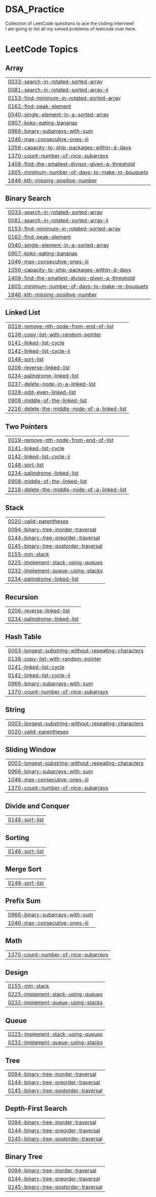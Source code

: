 # DSA_Practice
Collection of LeetCode questions to ace the coding interview! <br>
I am going to list all my solved problems of leetcode over here.

<!---LeetCode Topics Start-->
# LeetCode Topics
## Array
|  |
| ------- |
| [0033-search-in-rotated-sorted-array](https://github.com/adarshjagati07/DSA_Practice/tree/master/0033-search-in-rotated-sorted-array) |
| [0081-search-in-rotated-sorted-array-ii](https://github.com/adarshjagati07/DSA_Practice/tree/master/0081-search-in-rotated-sorted-array-ii) |
| [0153-find-minimum-in-rotated-sorted-array](https://github.com/adarshjagati07/DSA_Practice/tree/master/0153-find-minimum-in-rotated-sorted-array) |
| [0162-find-peak-element](https://github.com/adarshjagati07/DSA_Practice/tree/master/0162-find-peak-element) |
| [0540-single-element-in-a-sorted-array](https://github.com/adarshjagati07/DSA_Practice/tree/master/0540-single-element-in-a-sorted-array) |
| [0907-koko-eating-bananas](https://github.com/adarshjagati07/DSA_Practice/tree/master/0907-koko-eating-bananas) |
| [0966-binary-subarrays-with-sum](https://github.com/adarshjagati07/DSA_Practice/tree/master/0966-binary-subarrays-with-sum) |
| [1046-max-consecutive-ones-iii](https://github.com/adarshjagati07/DSA_Practice/tree/master/1046-max-consecutive-ones-iii) |
| [1056-capacity-to-ship-packages-within-d-days](https://github.com/adarshjagati07/DSA_Practice/tree/master/1056-capacity-to-ship-packages-within-d-days) |
| [1370-count-number-of-nice-subarrays](https://github.com/adarshjagati07/DSA_Practice/tree/master/1370-count-number-of-nice-subarrays) |
| [1408-find-the-smallest-divisor-given-a-threshold](https://github.com/adarshjagati07/DSA_Practice/tree/master/1408-find-the-smallest-divisor-given-a-threshold) |
| [1605-minimum-number-of-days-to-make-m-bouquets](https://github.com/adarshjagati07/DSA_Practice/tree/master/1605-minimum-number-of-days-to-make-m-bouquets) |
| [1646-kth-missing-positive-number](https://github.com/adarshjagati07/DSA_Practice/tree/master/1646-kth-missing-positive-number) |
## Binary Search
|  |
| ------- |
| [0033-search-in-rotated-sorted-array](https://github.com/adarshjagati07/DSA_Practice/tree/master/0033-search-in-rotated-sorted-array) |
| [0081-search-in-rotated-sorted-array-ii](https://github.com/adarshjagati07/DSA_Practice/tree/master/0081-search-in-rotated-sorted-array-ii) |
| [0153-find-minimum-in-rotated-sorted-array](https://github.com/adarshjagati07/DSA_Practice/tree/master/0153-find-minimum-in-rotated-sorted-array) |
| [0162-find-peak-element](https://github.com/adarshjagati07/DSA_Practice/tree/master/0162-find-peak-element) |
| [0540-single-element-in-a-sorted-array](https://github.com/adarshjagati07/DSA_Practice/tree/master/0540-single-element-in-a-sorted-array) |
| [0907-koko-eating-bananas](https://github.com/adarshjagati07/DSA_Practice/tree/master/0907-koko-eating-bananas) |
| [1046-max-consecutive-ones-iii](https://github.com/adarshjagati07/DSA_Practice/tree/master/1046-max-consecutive-ones-iii) |
| [1056-capacity-to-ship-packages-within-d-days](https://github.com/adarshjagati07/DSA_Practice/tree/master/1056-capacity-to-ship-packages-within-d-days) |
| [1408-find-the-smallest-divisor-given-a-threshold](https://github.com/adarshjagati07/DSA_Practice/tree/master/1408-find-the-smallest-divisor-given-a-threshold) |
| [1605-minimum-number-of-days-to-make-m-bouquets](https://github.com/adarshjagati07/DSA_Practice/tree/master/1605-minimum-number-of-days-to-make-m-bouquets) |
| [1646-kth-missing-positive-number](https://github.com/adarshjagati07/DSA_Practice/tree/master/1646-kth-missing-positive-number) |
## Linked List
|  |
| ------- |
| [0019-remove-nth-node-from-end-of-list](https://github.com/adarshjagati07/DSA_Practice/tree/master/0019-remove-nth-node-from-end-of-list) |
| [0138-copy-list-with-random-pointer](https://github.com/adarshjagati07/DSA_Practice/tree/master/0138-copy-list-with-random-pointer) |
| [0141-linked-list-cycle](https://github.com/adarshjagati07/DSA_Practice/tree/master/0141-linked-list-cycle) |
| [0142-linked-list-cycle-ii](https://github.com/adarshjagati07/DSA_Practice/tree/master/0142-linked-list-cycle-ii) |
| [0148-sort-list](https://github.com/adarshjagati07/DSA_Practice/tree/master/0148-sort-list) |
| [0206-reverse-linked-list](https://github.com/adarshjagati07/DSA_Practice/tree/master/0206-reverse-linked-list) |
| [0234-palindrome-linked-list](https://github.com/adarshjagati07/DSA_Practice/tree/master/0234-palindrome-linked-list) |
| [0237-delete-node-in-a-linked-list](https://github.com/adarshjagati07/DSA_Practice/tree/master/0237-delete-node-in-a-linked-list) |
| [0328-odd-even-linked-list](https://github.com/adarshjagati07/DSA_Practice/tree/master/0328-odd-even-linked-list) |
| [0908-middle-of-the-linked-list](https://github.com/adarshjagati07/DSA_Practice/tree/master/0908-middle-of-the-linked-list) |
| [2216-delete-the-middle-node-of-a-linked-list](https://github.com/adarshjagati07/DSA_Practice/tree/master/2216-delete-the-middle-node-of-a-linked-list) |
## Two Pointers
|  |
| ------- |
| [0019-remove-nth-node-from-end-of-list](https://github.com/adarshjagati07/DSA_Practice/tree/master/0019-remove-nth-node-from-end-of-list) |
| [0141-linked-list-cycle](https://github.com/adarshjagati07/DSA_Practice/tree/master/0141-linked-list-cycle) |
| [0142-linked-list-cycle-ii](https://github.com/adarshjagati07/DSA_Practice/tree/master/0142-linked-list-cycle-ii) |
| [0148-sort-list](https://github.com/adarshjagati07/DSA_Practice/tree/master/0148-sort-list) |
| [0234-palindrome-linked-list](https://github.com/adarshjagati07/DSA_Practice/tree/master/0234-palindrome-linked-list) |
| [0908-middle-of-the-linked-list](https://github.com/adarshjagati07/DSA_Practice/tree/master/0908-middle-of-the-linked-list) |
| [2216-delete-the-middle-node-of-a-linked-list](https://github.com/adarshjagati07/DSA_Practice/tree/master/2216-delete-the-middle-node-of-a-linked-list) |
## Stack
|  |
| ------- |
| [0020-valid-parentheses](https://github.com/adarshjagati07/DSA_Practice/tree/master/0020-valid-parentheses) |
| [0094-binary-tree-inorder-traversal](https://github.com/adarshjagati07/DSA_Practice/tree/master/0094-binary-tree-inorder-traversal) |
| [0144-binary-tree-preorder-traversal](https://github.com/adarshjagati07/DSA_Practice/tree/master/0144-binary-tree-preorder-traversal) |
| [0145-binary-tree-postorder-traversal](https://github.com/adarshjagati07/DSA_Practice/tree/master/0145-binary-tree-postorder-traversal) |
| [0155-min-stack](https://github.com/adarshjagati07/DSA_Practice/tree/master/0155-min-stack) |
| [0225-implement-stack-using-queues](https://github.com/adarshjagati07/DSA_Practice/tree/master/0225-implement-stack-using-queues) |
| [0232-implement-queue-using-stacks](https://github.com/adarshjagati07/DSA_Practice/tree/master/0232-implement-queue-using-stacks) |
| [0234-palindrome-linked-list](https://github.com/adarshjagati07/DSA_Practice/tree/master/0234-palindrome-linked-list) |
## Recursion
|  |
| ------- |
| [0206-reverse-linked-list](https://github.com/adarshjagati07/DSA_Practice/tree/master/0206-reverse-linked-list) |
| [0234-palindrome-linked-list](https://github.com/adarshjagati07/DSA_Practice/tree/master/0234-palindrome-linked-list) |
## Hash Table
|  |
| ------- |
| [0003-longest-substring-without-repeating-characters](https://github.com/adarshjagati07/DSA_Practice/tree/master/0003-longest-substring-without-repeating-characters) |
| [0138-copy-list-with-random-pointer](https://github.com/adarshjagati07/DSA_Practice/tree/master/0138-copy-list-with-random-pointer) |
| [0141-linked-list-cycle](https://github.com/adarshjagati07/DSA_Practice/tree/master/0141-linked-list-cycle) |
| [0142-linked-list-cycle-ii](https://github.com/adarshjagati07/DSA_Practice/tree/master/0142-linked-list-cycle-ii) |
| [0966-binary-subarrays-with-sum](https://github.com/adarshjagati07/DSA_Practice/tree/master/0966-binary-subarrays-with-sum) |
| [1370-count-number-of-nice-subarrays](https://github.com/adarshjagati07/DSA_Practice/tree/master/1370-count-number-of-nice-subarrays) |
## String
|  |
| ------- |
| [0003-longest-substring-without-repeating-characters](https://github.com/adarshjagati07/DSA_Practice/tree/master/0003-longest-substring-without-repeating-characters) |
| [0020-valid-parentheses](https://github.com/adarshjagati07/DSA_Practice/tree/master/0020-valid-parentheses) |
## Sliding Window
|  |
| ------- |
| [0003-longest-substring-without-repeating-characters](https://github.com/adarshjagati07/DSA_Practice/tree/master/0003-longest-substring-without-repeating-characters) |
| [0966-binary-subarrays-with-sum](https://github.com/adarshjagati07/DSA_Practice/tree/master/0966-binary-subarrays-with-sum) |
| [1046-max-consecutive-ones-iii](https://github.com/adarshjagati07/DSA_Practice/tree/master/1046-max-consecutive-ones-iii) |
| [1370-count-number-of-nice-subarrays](https://github.com/adarshjagati07/DSA_Practice/tree/master/1370-count-number-of-nice-subarrays) |
## Divide and Conquer
|  |
| ------- |
| [0148-sort-list](https://github.com/adarshjagati07/DSA_Practice/tree/master/0148-sort-list) |
## Sorting
|  |
| ------- |
| [0148-sort-list](https://github.com/adarshjagati07/DSA_Practice/tree/master/0148-sort-list) |
## Merge Sort
|  |
| ------- |
| [0148-sort-list](https://github.com/adarshjagati07/DSA_Practice/tree/master/0148-sort-list) |
## Prefix Sum
|  |
| ------- |
| [0966-binary-subarrays-with-sum](https://github.com/adarshjagati07/DSA_Practice/tree/master/0966-binary-subarrays-with-sum) |
| [1046-max-consecutive-ones-iii](https://github.com/adarshjagati07/DSA_Practice/tree/master/1046-max-consecutive-ones-iii) |
## Math
|  |
| ------- |
| [1370-count-number-of-nice-subarrays](https://github.com/adarshjagati07/DSA_Practice/tree/master/1370-count-number-of-nice-subarrays) |
## Design
|  |
| ------- |
| [0155-min-stack](https://github.com/adarshjagati07/DSA_Practice/tree/master/0155-min-stack) |
| [0225-implement-stack-using-queues](https://github.com/adarshjagati07/DSA_Practice/tree/master/0225-implement-stack-using-queues) |
| [0232-implement-queue-using-stacks](https://github.com/adarshjagati07/DSA_Practice/tree/master/0232-implement-queue-using-stacks) |
## Queue
|  |
| ------- |
| [0225-implement-stack-using-queues](https://github.com/adarshjagati07/DSA_Practice/tree/master/0225-implement-stack-using-queues) |
| [0232-implement-queue-using-stacks](https://github.com/adarshjagati07/DSA_Practice/tree/master/0232-implement-queue-using-stacks) |
## Tree
|  |
| ------- |
| [0094-binary-tree-inorder-traversal](https://github.com/adarshjagati07/DSA_Practice/tree/master/0094-binary-tree-inorder-traversal) |
| [0144-binary-tree-preorder-traversal](https://github.com/adarshjagati07/DSA_Practice/tree/master/0144-binary-tree-preorder-traversal) |
| [0145-binary-tree-postorder-traversal](https://github.com/adarshjagati07/DSA_Practice/tree/master/0145-binary-tree-postorder-traversal) |
## Depth-First Search
|  |
| ------- |
| [0094-binary-tree-inorder-traversal](https://github.com/adarshjagati07/DSA_Practice/tree/master/0094-binary-tree-inorder-traversal) |
| [0144-binary-tree-preorder-traversal](https://github.com/adarshjagati07/DSA_Practice/tree/master/0144-binary-tree-preorder-traversal) |
| [0145-binary-tree-postorder-traversal](https://github.com/adarshjagati07/DSA_Practice/tree/master/0145-binary-tree-postorder-traversal) |
## Binary Tree
|  |
| ------- |
| [0094-binary-tree-inorder-traversal](https://github.com/adarshjagati07/DSA_Practice/tree/master/0094-binary-tree-inorder-traversal) |
| [0144-binary-tree-preorder-traversal](https://github.com/adarshjagati07/DSA_Practice/tree/master/0144-binary-tree-preorder-traversal) |
| [0145-binary-tree-postorder-traversal](https://github.com/adarshjagati07/DSA_Practice/tree/master/0145-binary-tree-postorder-traversal) |
<!---LeetCode Topics End-->